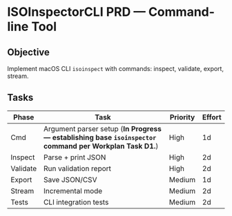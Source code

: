 
# ISOInspectorCLI PRD — Command-line Tool

## Objective
Implement macOS CLI `isoinspect` with commands: inspect, validate, export, stream.

## Tasks
| Phase | Task | Priority | Effort |
|-------|------|-----------|--------|
| Cmd | Argument parser setup (**In Progress — establishing base `isoinspector` command per Workplan Task D1.**) | High | 1d |
| Inspect | Parse + print JSON | High | 2d |
| Validate | Run validation report | High | 2d |
| Export | Save JSON/CSV | Medium | 1d |
| Stream | Incremental mode | Medium | 2d |
| Tests | CLI integration tests | Medium | 2d |
